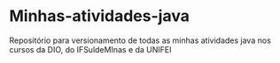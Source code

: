 # Minhas-atividades-java
Repositório para versionamento de todas as minhas atividades java nos cursos da DIO, do IFSuldeMInas e da UNIFEI
